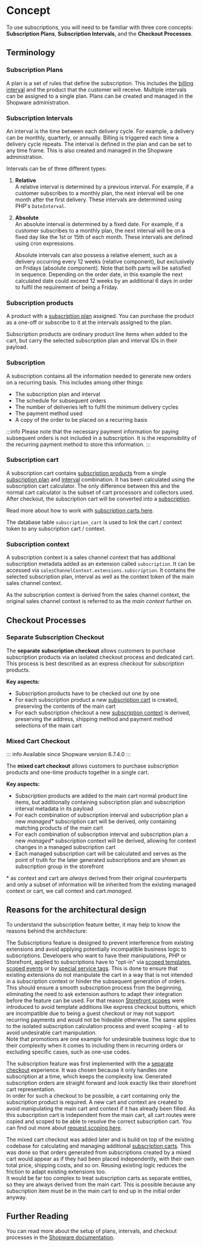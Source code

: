 # Concept

To use subscriptions, you will need to be familiar with three core concepts: **Subscription Plans**, **Subscription Intervals**, and the **Checkout Processes**.

## Terminology

### Subscription Plans

A plan is a set of rules that define the subscription.
This includes the [billing interval](#subscription-intervals) and the product that the customer will receive.
Multiple intervals can be assigned to a single plan.
Plans can be created and managed in the Shopware administration.

### Subscription Intervals

An interval is the time between each delivery cycle.
For example, a delivery can be monthly, quarterly, or annually.
Billing is triggered each time a delivery cycle repeats.
The interval is defined in the plan and can be set to any time frame.
This is also created and managed in the Shopware administration.

Intervals can be of three different types:

1. **Relative**  
   A relative interval is determined by a previous interval.
   For example, if a customer subscribes to a monthly plan, the next interval will be one month after the first delivery.
   These intervals are determined using PHP's `DateInterval`.

2. **Absolute**  
   An absolute interval is determined by a fixed date.
   For example, if a customer subscribes to a monthly plan, the next interval will be on a fixed day like the 1st or 15th of each month.
   These intervals are defined using cron expressions.

   Absolute intervals can also possess a relative element, such as a delivery occurring every 12 weeks (relative component), but exclusively on Fridays (absolute component).
   Note that both parts will be satisfied in sequence.
   Depending on the order date, in this example the next calculated date could exceed 12 weeks by an additional 6 days in order to fulfil the requirement of being a Friday.

### Subscription products

A product with a [subscription plan](#subscription-plans) assigned.
You can purchase the product as a one-off or subscribe to it at the intervals assigned to the plan.

Subscription products are ordinary product line items when added to the cart, but carry the selected subscription plan and interval IDs in their payload.

### Subscription

A subscription contains all the information needed to generate new orders on a recurring basis.
This includes among other things:

- The subscription plan and interval
- The schedule for subsequent orders
- The number of deliveries left to fulfil the minimum delivery cycles
- The payment method used
- A copy of the order to be placed on a recurring basis

:::info
Please note that the necessary payment information for paying subsequent orders is not included in a subscription.
It is the responsibility of the recurring payment method to store this information.
:::

### Subscription cart

A subscription cart contains [subscription products](#subscription-products) from a single [subscription plan](#subscription-plans) and [interval](#subscription-intervals) combination.
It has been calculated using the subscription cart calculator.
The only difference between this and the normal cart calculator is the subset of cart processors and collectors used.
After checkout, the subscription cart will be converted into a [subscription](#subscription).

Read more about how to work with [subscription carts here](./guides/separate-checkout.md#how-to-manipulate-cart).

The database table `subscription_cart` is used to link the cart / context token to any subscription cart / context.

### Subscription context

A subscription context is a sales channel context that has additional subscription metadata added as an extension called `subscription`.
It can be accessed via `salesChannelContext.extensions.subscription`.
It contains the selected subscription plan, interval as well as the context token of the main sales channel context.

As the subscription context is derived from the sales channel context, the original sales channel context is referred to as the _main context_ further on.

## Checkout Processes

### Separate Subscription Checkout

The **separate subscription checkout** allows customers to purchase subscription products via an isolated checkout process and dedicated cart.
This process is best described as an express checkout for subscription products.

**Key aspects:**

- Subscription products have to be checked out one by one
- For each subscription product a new [subscription cart](#subscription-cart) is created, preserving the contents of the main cart
- For each subscription checkout a new [subscription context](#subscription-context) is derived, preserving the address, shipping method and payment method selections of the main cart

### Mixed Cart Checkout

::: info
Available since Shopware version 6.7.4.0
:::

The **mixed cart checkout** allows customers to purchase subscription products and one-time products together in a single cart.

**Key aspects:**

- Subscription products are added to the main cart normal product line items, but additionally containing subscription plan and subscription interval metadata in its payload
- For each combination of subscription interval and subscription plan a new _managed*_ subscription cart will be derived, only containing matching products of the main cart
- For each combination of subscription interval and subscription plan a new _managed*_ subscription context will be derived, allowing for context changes in a managed subscription cart
- Each managed subscription cart will be calculated and serves as the point of truth for the later generated subscriptions and are shown as subscription group in the storefront

\* as context and cart are _always_ derived from their original counterparts and only a subset of information will be inherited from the existing managed context or cart, we call context and cart _managed_.

## Reasons for the architectural design

To understand the subscription feature better, it may help to know the reasons behind the architecture:

The Subscriptions feature is designed to prevent interference from existing extensions and avoid applying potentially incompatible business logic to subscriptions.
Developers who want to have their manipulations, PHP or Storefront, applied to subscriptions have to "opt-in" via [scoped templates](guides/template-scoping.md), [scoped events](guides/separate-checkout.md#events) or by [special service tags](guides/separate-checkout.md#manipulate-subscription-cart).
This is done to ensure that existing extensions do not manipulate the cart in a way that is not intended in a subscription context or hinder the subsequent generation of orders.
This should ensure a smooth subscription process from the beginning, eliminating the need to ask extension authors to adapt their integration before the feature can be used.
For that reason [Storefront scopes](guides/template-scoping.md) were introduced to avoid template additions like express checkout buttons, which are incompatible due to being a guest checkout or may not support recurring payments and would not be hideable otherwise.
The same applies to the isolated subscription calculation process and event scoping - all to avoid undesirable cart manipulation.\
Note that promotions are one example for undesirable business logic due to their complexity when it comes to including them in recurring orders or excluding specific cases, such as one-use codes.

The subscription feature was first implemented with the a [separate checkout](#separate-subscription-checkout) experience.
It was chosen because it only handles one subscription at a time, which keeps the complexity low.
Generated subscription orders are straight forward and look exactly like their storefront cart representation.\
In order for such a checkout to be possible, a cart containing only the subscription product is required.
A new cart and context are created to avoid manipulating the main cart and context if it has already been filled.
As this subscription cart is independent from the main cart, all cart routes were copied and scoped to be able to resolve the correct subscription cart. You can find out more about [request scoping here](./guides/separate-checkout.md#request-scoping).

The mixed cart checkout was added later and is build on top of the existing codebase for calculating and managing additional [subscription carts](#subscription-cart).
This was done so that orders generated from subscriptions created by a mixed cart would appear as if they had been placed independently, with their own total price, shipping costs, and so on.
Reusing existing logic reduces the friction to adapt existing extensions too.\
It would be far too complex to treat subscription carts as separate entities, so they are always derived from the main cart.
This is possible because any subscription item must be in the main cart to end up in the initial order anyway.

## Further Reading

You can read more about the setup of plans, intervals, and checkout processes in the [Shopware documentation](https://docs.shopware.com/en/shopware-6-en/settings/shop/subscriptions).
